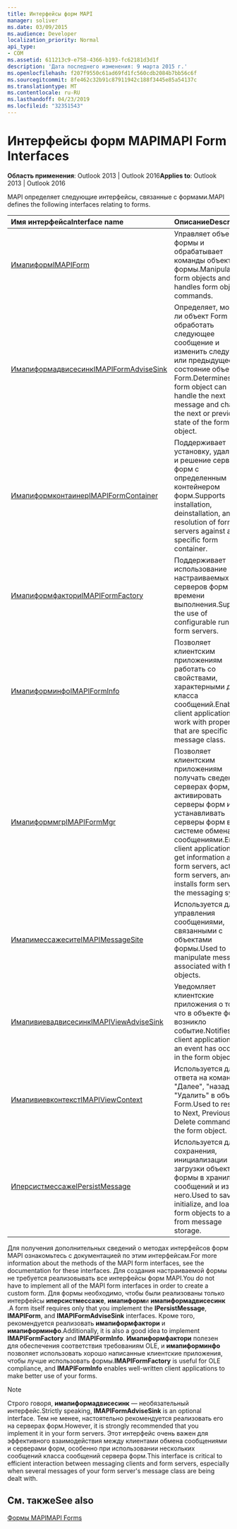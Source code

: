 ```yaml
---
title: Интерфейсы форм MAPI
manager: soliver
ms.date: 03/09/2015
ms.audience: Developer
localization_priority: Normal
api_type:
- COM
ms.assetid: 611213c9-e758-4366-b193-fc62181d3d1f
description: 'Дата последнего изменения: 9 марта 2015 г.'
ms.openlocfilehash: f207f9550c61ad69fd1fc560cdb2084b7bb56c6f
ms.sourcegitcommit: 8fe462c32b91c87911942c188f3445e85a54137c
ms.translationtype: MT
ms.contentlocale: ru-RU
ms.lasthandoff: 04/23/2019
ms.locfileid: "32351543"
---
```

# <a name="mapi-form-interfaces"></a><span data-ttu-id="46454-103">Интерфейсы форм MAPI</span><span class="sxs-lookup"><span data-stu-id="46454-103">MAPI Form Interfaces</span></span>

  
  
<span data-ttu-id="46454-104">**Область применения**: Outlook 2013 | Outlook 2016</span><span class="sxs-lookup"><span data-stu-id="46454-104">**Applies to**: Outlook 2013 | Outlook 2016</span></span> 
  
<span data-ttu-id="46454-105">MAPI определяет следующие интерфейсы, связанные с формами.</span><span class="sxs-lookup"><span data-stu-id="46454-105">MAPI defines the following interfaces relating to forms.</span></span>
  
|<span data-ttu-id="46454-106">**Имя интерфейса**</span><span class="sxs-lookup"><span data-stu-id="46454-106">**Interface name**</span></span>|<span data-ttu-id="46454-107">**Описание**</span><span class="sxs-lookup"><span data-stu-id="46454-107">**Description**</span></span>|
|:-----|:-----|
|[<span data-ttu-id="46454-108">Имапиформ</span><span class="sxs-lookup"><span data-stu-id="46454-108">IMAPIForm</span></span>](imapiformiunknown.md) <br/> |<span data-ttu-id="46454-109">Управляет объектами формы и обрабатывает команды объекта формы.</span><span class="sxs-lookup"><span data-stu-id="46454-109">Manipulates form objects and handles form object commands.</span></span>  <br/> |
|[<span data-ttu-id="46454-110">Имапиформадвисесинк</span><span class="sxs-lookup"><span data-stu-id="46454-110">IMAPIFormAdviseSink</span></span>](imapiformadvisesinkiunknown.md) <br/> |<span data-ttu-id="46454-111">Определяет, может ли объект Form обработать следующее сообщение и изменить следующее или предыдущее состояние объекта Form.</span><span class="sxs-lookup"><span data-stu-id="46454-111">Determines if the form object can handle the next message and changes the next or previous state of the form object.</span></span>  <br/> |
|[<span data-ttu-id="46454-112">Имапиформконтаинер</span><span class="sxs-lookup"><span data-stu-id="46454-112">IMAPIFormContainer</span></span>](imapiformcontaineriunknown.md) <br/> |<span data-ttu-id="46454-113">Поддерживает установку, удаление и решение серверов форм с определенным контейнером форм.</span><span class="sxs-lookup"><span data-stu-id="46454-113">Supports installation, deinstallation, and resolution of form servers against a specific form container.</span></span>  <br/> |
|[<span data-ttu-id="46454-114">Имапиформфактори</span><span class="sxs-lookup"><span data-stu-id="46454-114">IMAPIFormFactory</span></span>](imapiformfactoryiunknown.md) <br/> |<span data-ttu-id="46454-115">Поддерживает использование настраиваемых серверов форм времени выполнения.</span><span class="sxs-lookup"><span data-stu-id="46454-115">Supports the use of configurable run-time form servers.</span></span>  <br/> |
|[<span data-ttu-id="46454-116">Имапиформинфо</span><span class="sxs-lookup"><span data-stu-id="46454-116">IMAPIFormInfo</span></span>](imapiforminfoimapiprop.md) <br/> |<span data-ttu-id="46454-117">Позволяет клиентским приложениям работать со свойствами, характерными для класса сообщений.</span><span class="sxs-lookup"><span data-stu-id="46454-117">Enables client applications to work with properties that are specific to a message class.</span></span>  <br/> |
|[<span data-ttu-id="46454-118">Имапиформмгр</span><span class="sxs-lookup"><span data-stu-id="46454-118">IMAPIFormMgr</span></span>](imapiformmgriunknown.md) <br/> |<span data-ttu-id="46454-119">Позволяет клиентским приложениям получать сведения о серверах форм, активировать серверы форм и устанавливать серверы форм в системе обмена сообщениями.</span><span class="sxs-lookup"><span data-stu-id="46454-119">Enables client applications to get information about form servers, activates form servers, and installs form servers in the messaging system.</span></span>  <br/> |
|[<span data-ttu-id="46454-120">Имапимессажесите</span><span class="sxs-lookup"><span data-stu-id="46454-120">IMAPIMessageSite</span></span>](imapimessagesiteiunknown.md) <br/> |<span data-ttu-id="46454-121">Используется для управления сообщениями, связанными с объектами формы.</span><span class="sxs-lookup"><span data-stu-id="46454-121">Used to manipulate messages associated with form objects.</span></span>  <br/> |
|[<span data-ttu-id="46454-122">Имапивиевадвисесинк</span><span class="sxs-lookup"><span data-stu-id="46454-122">IMAPIViewAdviseSink</span></span>](imapiviewadvisesinkiunknown.md) <br/> |<span data-ttu-id="46454-123">Уведомляет клиентские приложения о том, что в объекте формы возникло событие.</span><span class="sxs-lookup"><span data-stu-id="46454-123">Notifies client applications that an event has occurred in the form object.</span></span>  <br/> |
|[<span data-ttu-id="46454-124">Имапивиевконтекст</span><span class="sxs-lookup"><span data-stu-id="46454-124">IMAPIViewContext</span></span>](imapiviewcontextiunknown.md) <br/> |<span data-ttu-id="46454-125">Используется для ответа на команды "Далее", "назад" и "Удалить" в объекте Form.</span><span class="sxs-lookup"><span data-stu-id="46454-125">Used to respond to Next, Previous, and Delete commands in the form object.</span></span>  <br/> |
|[<span data-ttu-id="46454-126">Иперсистмессаже</span><span class="sxs-lookup"><span data-stu-id="46454-126">IPersistMessage</span></span>](ipersistmessageiunknown.md) <br/> |<span data-ttu-id="46454-127">Используется для сохранения, инициализации и загрузки объектов формы в хранилище сообщений и из него.</span><span class="sxs-lookup"><span data-stu-id="46454-127">Used to save, initialize, and load form objects to and from message storage.</span></span>  <br/> |
   
<span data-ttu-id="46454-128">Для получения дополнительных сведений о методах интерфейсов форм MAPI ознакомьтесь с документацией по этим интерфейсам.</span><span class="sxs-lookup"><span data-stu-id="46454-128">For more information about the methods of the MAPI form interfaces, see the documentation for these interfaces.</span></span> <span data-ttu-id="46454-129">Для создания настраиваемой формы не требуется реализовывать все интерфейсы форм MAPI.</span><span class="sxs-lookup"><span data-stu-id="46454-129">You do not have to implement all of the MAPI form interfaces in order to create a custom form.</span></span> <span data-ttu-id="46454-130">Для формы необходимо, чтобы были реализованы только интерфейсы **иперсистмессаже**, **имапиформ**и **имапиформадвисесинк** .</span><span class="sxs-lookup"><span data-stu-id="46454-130">A form itself requires only that you implement the **IPersistMessage**, **IMAPIForm**, and **IMAPIFormAdviseSink** interfaces.</span></span> <span data-ttu-id="46454-131">Кроме того, рекомендуется реализовать **имапиформфактори** и **имапиформинфо**.</span><span class="sxs-lookup"><span data-stu-id="46454-131">Additionally, it is also a good idea to implement **IMAPIFormFactory** and **IMAPIFormInfo**.</span></span> <span data-ttu-id="46454-132">**Имапиформфактори** полезен для обеспечения соответствия требованиям OLE, и **имапиформинфо** позволяет использовать хорошо написанные клиентские приложения, чтобы лучше использовать формы.</span><span class="sxs-lookup"><span data-stu-id="46454-132">**IMAPIFormFactory** is useful for OLE compliance, and **IMAPIFormInfo** enables well-written client applications to make better use of your forms.</span></span> 
  
> [!NOTE]
> <span data-ttu-id="46454-133">Строго говоря, **имапиформадвисесинк** — необязательный интерфейс.</span><span class="sxs-lookup"><span data-stu-id="46454-133">Strictly speaking, **IMAPIFormAdviseSink** is an optional interface.</span></span> <span data-ttu-id="46454-134">Тем не менее, настоятельно рекомендуется реализовать его на серверах форм.</span><span class="sxs-lookup"><span data-stu-id="46454-134">However, it is strongly recommended that you implement it in your form servers.</span></span> <span data-ttu-id="46454-135">Этот интерфейс очень важен для эффективного взаимодействия между клиентами обмена сообщениями и серверами форм, особенно при использовании нескольких сообщений класса сообщений сервера форм.</span><span class="sxs-lookup"><span data-stu-id="46454-135">This interface is critical to efficient interaction between messaging clients and form servers, especially when several messages of your form server's message class are being dealt with.</span></span> 
  
## <a name="see-also"></a><span data-ttu-id="46454-136">См. также</span><span class="sxs-lookup"><span data-stu-id="46454-136">See also</span></span>



[<span data-ttu-id="46454-137">Формы MAPI</span><span class="sxs-lookup"><span data-stu-id="46454-137">MAPI Forms</span></span>](mapi-forms.md)

